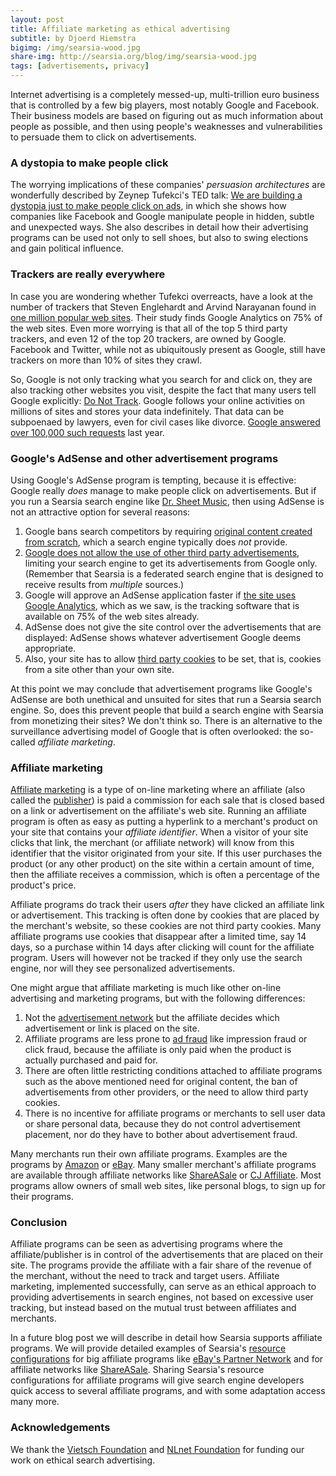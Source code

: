 ```yaml
---
layout: post
title: Affiliate marketing as ethical advertising
subtitle: by Djoerd Hiemstra
bigimg: /img/searsia-wood.jpg
share-img: http://searsia.org/blog/img/searsia-wood.jpg
tags: [advertisements, privacy]
---
```


Internet advertising is a completely messed-up, multi-trillion euro business 
that is controlled by a few big players, most notably Google and Facebook. 
Their business models are based on figuring out as much information about 
people as possible, and then using people's weaknesses and vulnerabilities 
to persuade them to click on advertisements. 

### A dystopia to make people click

The worrying implications of these 
companies' _persuasion architectures_ are wonderfully described by Zeynep 
Tufekci's TED talk: 
[We are building a dystopia just to make people click on ads][1], in which
she shows how companies like Facebook and Google manipulate people in hidden, 
subtle and unexpected ways. She also describes in detail how their 
advertising programs can be used not only to sell shoes, but also to swing 
elections and gain political influence.

### Trackers are really everywhere

In case you are wondering whether Tufekci overreacts, have a look at 
the number of trackers that Steven Englehardt and Arvind Narayanan found in 
[one million popular web sites][2]. Their study finds Google Analytics 
on 75% of the web sites. Even more worrying is that all 
of the top 5 third party trackers, and even 12 of the top 20 trackers, are 
owned by Google. Facebook and Twitter, while not as ubiquitously present as 
Google, still have trackers on more than 10% of sites they crawl.
 
So, Google is not only tracking what you search for and click on, they are 
also tracking other websites you visit, despite the fact that many 
users tell Google explicitly: [Do Not Track][3]. Google follows your online 
activities on millions of sites and stores your data indefinitely. That 
data can be subpoenaed by lawyers, even for civil cases like divorce. 
[Google answered over 100,000 such requests][4] last year. 

### Google's AdSense and other advertisement programs

Using Google's AdSense program is tempting, because it is effective: 
Google really _does_ manage to make people click on advertisements. 
But if you run a Searsia search engine like [Dr. Sheet Music][5], then using 
AdSense is not an attractive option for several reasons: 

1. Google bans search competitors by requiring [original content created from scratch][6], which a search engine typically does _not_ provide.
2. [Google does not allow the use of other third party advertisements][7], limiting your search engine to get its advertisements from Google only. (Remember that Searsia is a federated search engine that is designed to receive results from _multiple_ sources.) 
3. Google will approve an AdSense application faster if [the site uses Google Analytics][8], which as we saw, is the tracking software that is available on 75% of the web sites already.
4. AdSense does not give the site control over the advertisements that are displayed: AdSense shows whatever advertisement Google deems appropriate. 
5. Also, your site has to allow [third party cookies][9] to be set, that is, cookies from a site other than your own site.

At this point we may conclude that advertisement programs like Google's
AdSense are both unethical and unsuited for sites that run
a Searsia search engine. So, does this prevent people that build a 
search engine with Searsia from monetizing their sites? 
We don't think so. There is an alternative to the surveillance 
advertising model of Google that is often overlooked: the so-called 
_affiliate marketing_.


### Affiliate marketing

[Affiliate marketing][10] is a type of on-line marketing where an affiliate (also called the [publisher][11]) is paid a commission for each sale that is closed based on a link or advertisement on the affiliate's web site. Running an affiliate program is often as easy as putting a hyperlink to a merchant's product on your site that contains your _affiliate identifier_. When a visitor of your site clicks that link, the merchant (or affiliate network) will know from this identifier that the visitor originated from your site. If this user purchases the product (or any other product) on the site within a certain amount of time, then the affiliate receives a commission, which is often a percentage of the product's price.

Affiliate programs do track their users _after_ they have clicked an affiliate link or advertisement. This tracking is often done by cookies that are placed by the merchant's website, so these cookies are not third party cookies. Many affiliate programs use cookies that disappear after a limited time, say 14 days, so a purchase within 14 days after clicking will count for the affiliate program. Users will however not be tracked if they only use the search engine, nor will they see personalized advertisements.

One might argue that affiliate marketing is much like other on-line
advertising and marketing programs, but with the following differences: 

1. Not the [advertisement network][11] but the affiliate decides which advertisement or link is placed on the site.
2. Affiliate programs are less prone to [ad fraud][12] like impression fraud or click fraud, because the affiliate is only paid when the product is actually purchased and paid for. 
3. There are often little restricting conditions attached to affiliate programs such as the above mentioned need for original content, the ban of advertisements from other providers, or the need to allow third party cookies.
4. There is no incentive for affiliate programs or merchants to sell user data or share personal data, because they do not control advertisement placement, nor do they have to bother about advertisement fraud.

Many merchants run their own affiliate programs. Examples are the programs by [Amazon][13] or [eBay][14]. Many smaller merchant's affiliate programs are available through affiliate networks like [ShareASale][15] or [CJ Affiliate][16]. Most programs allow owners of small web sites, like personal blogs, to sign up for their programs. 


### Conclusion

Affiliate programs can be seen as advertising programs where the affiliate/publisher is in control of the advertisements that are placed on their site. The programs provide the affiliate with a fair share of the revenue of the merchant, without the need to track and target users. Affiliate marketing, implemented successfully, can serve as an ethical approach to providing advertisements in search engines, not based on excessive user tracking, but instead based on the mutual trust between affiliates and merchants.

In a future blog post we will describe in detail how Searsia supports affiliate 
programs. We will provide detailed examples of Searsia's [resource configurations][17] for big affiliate programs like [eBay's Partner Network][14] and for affiliate networks like [ShareASale][15]. Sharing Searsia's resource configurations for affiliate programs will give search engine developers quick access to several affiliate programs, and with some adaptation access many more.

### Acknowledgements

We thank the [Vietsch Foundation][18] and [NLnet Foundation][19] for funding our work on ethical search advertising.


[1]: https://www.ted.com/talks/zeynep_tufekci_we_re_building_a_dystopia_just_to_make_people_click_on_ads "Zeynep Tufekci, TED talk"
[2]: https://webtransparency.cs.princeton.edu/webcensus/ "Online tracking: A 1-million-site measurement and analysis"
[3]: https://en.wikipedia.org/wiki/Do_Not_Track "The Do Not Track http header"
[4]: https://donttrack.us/ "Don't track us! by Duckduckgo"
[5]: https://drsheetmusic.com "Dr. Sheet Music - Search"
[6]: https://www.google.com/adsense/start/get-started/ "Google AdSense getting started"
[7]: https://www.google.com/adsense/new/localized-terms "Google AdSense - Terms and Conditions"
[8]: http://technischblog.com/how-to-approve-google-adsense-account-within-3-working-days/ "Shubham Gupta: How to Approve Google AdSense Account within 3 Working Days"
[9]: https://en.wikipedia.org/wiki/HTTP_cookie#Privacy_and_third-party_cookies "HTTP Cookie on Wikipedia"
[10]: https://en.wikipedia.org/wiki/Affiliate_marketing#Performance.2FAffiliate_marketing "Performance Martketing / Affiliate Marketing"
[11]: /blog/2017-05-26-some-thoughts-on-search-advertising/ "Some thoughts on search advertising"
[12]: https://en.wikipedia.org/wiki/Ad_fraud "Ad fraud on Wikiepdia"
[13]: https://affiliate-program.amazon.com/ "Amazon Associatees"
[14]: https://partnernetwork.ebay.com/ "eBay Partner Network"
[15]: https://www.shareasale.com/ "ShareASale Affiliate marketing"
[16]: https://www.cj.com/ "CJ Affiliate"
[17]: http://searsia.org/engines.html "Searsia - Engines"
[18]: http://vietsch-foundation.org/ "Vietsch Foundation"
[19]: https://nlnet.nl/ "NLnet Foundation"

